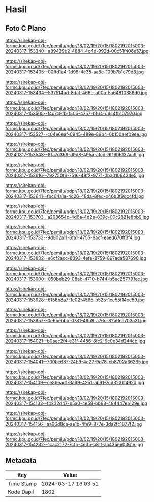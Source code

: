 # Hasil

## Foto C Plano

https://sirekap-obj-formc.kpu.go.id/7fec/pemilu/pdpr/18/02/19/20/15/1802192015003-20240317-153340--a89439b2-4884-4c4d-992d-00c51f406e57.jpg

https://sirekap-obj-formc.kpu.go.id/7fec/pemilu/pdpr/18/02/19/20/15/1802192015003-20240317-153405--00ffd1a4-1d98-4c35-aa8e-109b7b1e79d8.jpg

https://sirekap-obj-formc.kpu.go.id/7fec/pemilu/pdpr/18/02/19/20/15/1802192015003-20240317-153434--537514bd-8daf-466e-a00a-5a64810388d0.jpg

https://sirekap-obj-formc.kpu.go.id/7fec/pemilu/pdpr/18/02/19/20/15/1802192015003-20240317-153505--f4c7c9fb-f505-4757-bf64-d6c4fb107970.jpg

https://sirekap-obj-formc.kpu.go.id/7fec/pemilu/pdpr/18/02/19/20/15/1802192015003-20240317-153527--c04e6eaf-0945-489e-89b4-0b150aef09ee.jpg

https://sirekap-obj-formc.kpu.go.id/7fec/pemilu/pdpr/18/02/19/20/15/1802192015003-20240317-153548--81a7d369-d9d8-495a-afcd-9f16b6137aa9.jpg

https://sirekap-obj-formc.kpu.go.id/7fec/pemilu/pdpr/18/02/19/20/15/1802192015003-20240317-153616--792750f6-7516-49f2-9771-0ba0106434e5.jpg

https://sirekap-obj-formc.kpu.go.id/7fec/pemilu/pdpr/18/02/19/20/15/1802192015003-20240317-153641--fbc64a1a-4c26-48da-8fed-c46b3f9dc4fd.jpg

https://sirekap-obj-formc.kpu.go.id/7fec/pemilu/pdpr/18/02/19/20/15/1802192015003-20240317-153703--a298654c-4d6a-4d2e-839c-00c2821e8bb9.jpg

https://sirekap-obj-formc.kpu.go.id/7fec/pemilu/pdpr/18/02/19/20/15/1802192015003-20240317-153733--9d902a11-6fa1-4755-9acf-eaed670ff3f4.jpg

https://sirekap-obj-formc.kpu.go.id/7fec/pemilu/pdpr/18/02/19/20/15/1802192015003-20240317-153832--e6cf2acc-8393-4efe-8759-897ada587690.jpg

https://sirekap-obj-formc.kpu.go.id/7fec/pemilu/pdpr/18/02/19/20/15/1802192015003-20240317-153900--050beb29-08ab-4710-b744-b5ec257791ec.jpg

https://sirekap-obj-formc.kpu.go.id/7fec/pemilu/pdpr/18/02/19/20/15/1802192015003-20240317-153928--6156b8a7-1e02-4565-b525-1ce55f14ce59.jpg

https://sirekap-obj-formc.kpu.go.id/7fec/pemilu/pdpr/18/02/19/20/15/1802192015003-20240317-153957--0e6bebbb-0781-49b9-a76c-82a6ea703c3f.jpg

https://sirekap-obj-formc.kpu.go.id/7fec/pemilu/pdpr/18/02/19/20/15/1802192015003-20240317-154021--b0aec2f4-e31f-4456-8fc2-9c0e34d244cb.jpg

https://sirekap-obj-formc.kpu.go.id/7fec/pemilu/pdpr/18/02/19/20/15/1802192015003-20240317-154041--700bc687-24b9-4e27-9d78-cb8792a36285.jpg

https://sirekap-obj-formc.kpu.go.id/7fec/pemilu/pdpr/18/02/19/20/15/1802192015003-20240317-154109--ce86ead1-3a99-4251-ab91-7cd32311492d.jpg

https://sirekap-obj-formc.kpu.go.id/7fec/pemilu/pdpr/18/02/19/20/15/1802192015003-20240317-154133--f4232d47-b5a0-4e58-bb63-484447ea129e.jpg

https://sirekap-obj-formc.kpu.go.id/7fec/pemilu/pdpr/18/02/19/20/15/1802192015003-20240317-154156--aa96d8ca-ae1b-4fe9-877e-3da2fc1877f2.jpg

https://sirekap-obj-formc.kpu.go.id/7fec/pemilu/pdpr/18/02/19/20/15/1802192015003-20240317-154232--1cac2172-7cfb-4e35-b81f-aa435ee0361e.jpg


## Metadata

| Key        | Value               |
| ---------- | ------------------- |
| Time Stamp | 2024-03-17 16:03:51 |
| Kode Dapil | 1802                |



